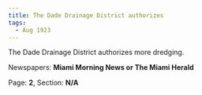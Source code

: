 ```yaml
---  
title: The Dade Drainage District authorizes  
tags:  
  - Aug 1923  
---  
```

  
The Dade Drainage District authorizes more dredging.  
  
Newspapers: **Miami Morning News or The Miami Herald**  
  
Page: **2**, Section: **N/A** 
